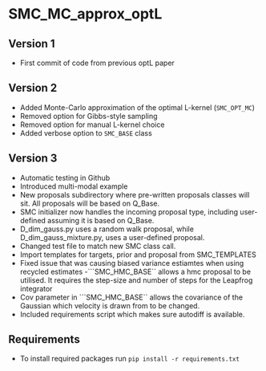 # SMC_MC_approx_optL

## Version 1
- First commit of code from previous optL paper

## Version 2
- Added Monte-Carlo approximation of the optimal L-kernel (```SMC_OPT_MC```)
- Removed option for Gibbs-style sampling
- Removed option for manual L-kernel choice
- Added verbose option to ```SMC_BASE``` class

## Version 3
- Automatic testing in Github
- Introduced multi-modal example
- New proposals subdirectory where pre-written proposals classes will sit. All proposals will be based on Q_Base.
- SMC initializer now handles the incoming proposal type, including user-defined assuming it is based on Q_Base.
- D_dim_gauss.py uses a random walk proposal, while D_dim_gauss_mixture.py, uses a user-defined proposal.
- Changed test file to match new SMC class call.
- Import templates for targets, prior and proposal from SMC_TEMPLATES
- Fixed issue that was causing biased variance estiamtes when using recycled estimates 
-```SMC_HMC_BASE`` allows a hmc proposal to be utilised. It requires the step-size and number of steps for the Leapfrog integrator
- Cov parameter in ```SMC_HMC_BASE`` allows the covariance of the Gaussian which velocity is drawn from to be changed.
- Included requirements script which makes sure autodiff is available.

## Requirements
- To install required packages run ```pip install -r requirements.txt```




